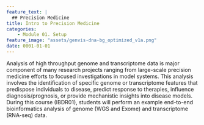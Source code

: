 ```yaml
---
feature_text: |
  ## Precision Medicine
title: Intro to Precision Medicine
categories:
    - Module 01. Setup
feature_image: "assets/genvis-dna-bg_optimized_v1a.png"
date: 0001-01-01
---
```


Analysis of high throughput genome and transcriptome data is major component of many research projects ranging from large-scale precision medicine efforts to focused investigations in model systems. This analysis involves the identification of specific genome or transcriptome features that predispose individuals to disease, predict response to therapies, influence diagnosis/prognosis, or provide mechanistic insights into disease models. During this course (IBDR01), students will perform an example end-to-end bioinformatics analysis of genome (WGS and Exome) and transcriptome (RNA-seq) data.




